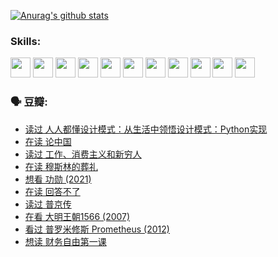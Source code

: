 
[![Anurag's github stats](https://github-readme-stats.vercel.app/api?username=w940853815)](https://github.com/anuraghazra/github-readme-stats)

### Skills:

<code><img height="32" src="https://cdn.jsdelivr.net/npm/simple-icons@v5/icons/python.svg"></code>
<code><img height="32" src="https://cdn.jsdelivr.net/npm/simple-icons@v5/icons/javascript.svg"></code>
<code><img height="32" src="https://cdn.jsdelivr.net/npm/simple-icons@v5/icons/django.svg"></code>
<code><img height="32" src="https://cdn.jsdelivr.net/npm/simple-icons@v5/icons/flask.svg"></code>
<code><img height="32" src="https://cdn.jsdelivr.net/npm/simple-icons@v5/icons/vuetify.svg"></code>
<code><img height="32" src="https://cdn.jsdelivr.net/npm/simple-icons@v5/icons/git.svg"></code>
<code><img height="32" src="https://cdn.jsdelivr.net/npm/simple-icons@v5/icons/docker.svg"></code>
<code><img height="32" src="https://cdn.jsdelivr.net/npm/simple-icons@v5/icons/postgresql.svg"></code>
<code><img height="32" src="https://cdn.jsdelivr.net/npm/simple-icons@v5/icons/elasticsearch.svg"></code>
<code><img height="32" src="https://cdn.jsdelivr.net/npm/simple-icons@v5/icons/macos.svg"></code>
<code><img height="32" src="https://cdn.jsdelivr.net/npm/simple-icons@v5/icons/linux.svg"></code>

### 🗣 豆瓣:

<!-- DOUBAN-ACTIVITIES:START -->
- [读过 人人都懂设计模式：从生活中领悟设计模式：Python实现](https://www.douban.com/people/136069238/status/3806334005/?_i=48131306)
- [在读 论中国](https://www.douban.com/people/136069238/status/3805671678/?_i=48131306)
- [读过 工作、消费主义和新穷人](https://www.douban.com/people/136069238/status/3803834644/?_i=48131306)
- [在读 穆斯林的葬礼](https://www.douban.com/people/136069238/status/3802824932/?_i=48131306)
- [想看 功勋‎ (2021)](https://www.douban.com/people/136069238/status/3802127044/?_i=48131306)
- [在读 回答不了](https://www.douban.com/people/136069238/status/3802078489/?_i=48131306)
- [读过 普京传](https://www.douban.com/people/136069238/status/3802076688/?_i=48131306)
- [在看 大明王朝1566‎ (2007)](https://www.douban.com/people/136069238/status/3800275133/?_i=48131306)
- [看过 普罗米修斯 Prometheus‎ (2012)](https://www.douban.com/people/136069238/status/3795487470/?_i=48131306)
- [想读 财务自由第一课](https://www.douban.com/people/136069238/status/3794955007/?_i=48131306)
<!-- DOUBAN-ACTIVITIES:END -->
<!--
**w940853815/w940853815** is a ✨ _special_ ✨ repository because its `README.md` (this file) appears on your GitHub profile.

Here are some ideas to get you started:

- 🔭 I’m currently working on ...
- 🌱 I’m currently learning ...
- 👯 I’m looking to collaborate on ...
- 🤔 I’m looking for help with ...
- 💬 Ask me about ...
- 📫 How to reach me: ...
- 😄 Pronouns: ...
- ⚡ Fun fact: ...
-->
